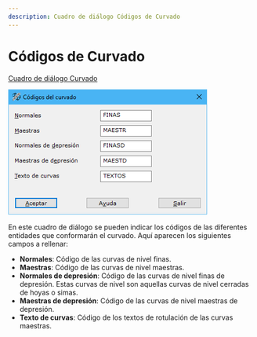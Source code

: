 ```yaml
---
description: Cuadro de diálogo Códigos de Curvado
---
```


# Códigos de Curvado

[Cuadro de diálogo Curvado](./)

![](../../../.gitbook/assets/image%20%2874%29.png)

En este cuadro de diálogo se pueden indicar los códigos de las diferentes entidades que conformarán el curvado. Aquí aparecen los siguientes campos a rellenar:

* **Normales**: Código de las curvas de nivel finas.
* **Maestras**: Código de las curvas de nivel maestras.
* **Normales de depresión**: Código de las curvas de nivel finas de depresión. Estas curvas de nivel son aquellas curvas de nivel cerradas de hoyas o simas.
* **Maestras de depresión**: Código de las curvas de nivel maestras de depresión.
* **Texto de curvas**: Código de los textos de rotulación de las curvas maestras.

